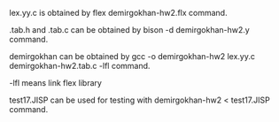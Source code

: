 lex.yy.c is obtained by flex demirgokhan-hw2.flx command.

.tab.h and .tab.c can be obtained by bison -d demirgokhan-hw2.y command.

demirgokhan can be obtained by gcc -o demirgokhan-hw2 lex.yy.c demirgokhan-hw2.tab.c -lfl command.

-lfl means link flex library

test17.JISP can be used for testing with demirgokhan-hw2 < test17.JISP command.
